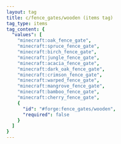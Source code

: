 ```yaml
---
layout: tag
title: c/fence_gates/wooden (items tag)
tag_type: items
tag_content: {
  "values": [
    "minecraft:oak_fence_gate",
    "minecraft:spruce_fence_gate",
    "minecraft:birch_fence_gate",
    "minecraft:jungle_fence_gate",
    "minecraft:acacia_fence_gate",
    "minecraft:dark_oak_fence_gate",
    "minecraft:crimson_fence_gate",
    "minecraft:warped_fence_gate",
    "minecraft:mangrove_fence_gate",
    "minecraft:bamboo_fence_gate",
    "minecraft:cherry_fence_gate",
    {
      "id": "#forge:fence_gates/wooden",
      "required": false
    }
  ]
}
---
```

